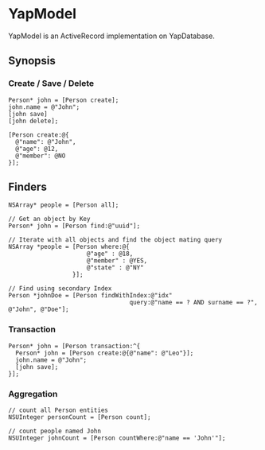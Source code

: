 # YapModel

YapModel is an ActiveRecord implementation on YapDatabase.

## Synopsis

### Create / Save / Delete

```
Person* john = [Person create];
john.name = @"John";
[john save]
[john delete];

[Person create:@{
  @"name": @"John",
  @"age": @12,
  @"member": @NO
}];
```

## Finders

```
NSArray* people = [Person all];

// Get an object by Key
Person* john = [Person find:@"uuid"];

// Iterate with all objects and find the object mating query
NSArray *people = [Person where:@{ 
                      @"age" : @18,
                      @"member" : @YES,
                      @"state" : @"NY"
                  }];

// Find using secondary Index
Person *johnDoe = [Person findWithIndex:@"idx" 
                                  query:@"name == ? AND surname == ?", @"John", @"Doe"];

```

### Transaction

```
Person* john = [Person transaction:^{
  Person* john = [Person create:@{@"name": @"Leo"}];
  john.name = @"John";
  [john save];
}];
```

### Aggregation

```
// count all Person entities
NSUInteger personCount = [Person count];

// count people named John
NSUInteger johnCount = [Person countWhere:@"name == 'John'"];
```